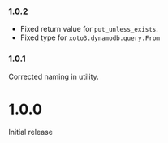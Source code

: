 ### 1.0.2

- Fixed return value for `put_unless_exists`.
- Fixed type for `xoto3.dynamodb.query.From`

### 1.0.1

Corrected naming in utility.

# 1.0.0

Initial release
